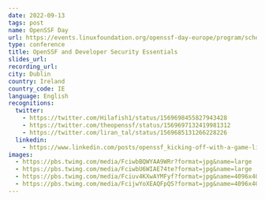 ```yaml
---
date: 2022-09-13
tags: post
name: OpenSSF Day
url: https://events.linuxfoundation.org/openssf-day-europe/program/schedule/
type: conference
title: OpenSSF and Developer Security Essentials
slides_url:
recording_url: 
city: Dublin
country: Ireland
country_code: IE
language: English
recognitions:
  twitter:
    - https://twitter.com/Hilafish1/status/1569698455827943428
    - https://twitter.com/theopenssf/status/1569697132419981312
    - https://twitter.com/liran_tal/status/1569685131266228226
  linkedin:
    - https://www.linkedin.com/posts/openssf_kicking-off-with-a-game-liran-tal-snyk-activity-6975464207907495936-pU8I?utm_source=share&utm_medium=member_desktop
images:
  - https://pbs.twimg.com/media/FciwbBQWYAA9WRr?format=jpg&name=large
  - https://pbs.twimg.com/media/FciwbU6WIAE74te?format=jpg&name=large
  - https://pbs.twimg.com/media/Fciuv4KXwAYMFyf?format=jpg&name=4096x4096
  - https://pbs.twimg.com/media/FcijwYoXEAQFpQS?format=jpg&name=4096x4096
---
```

